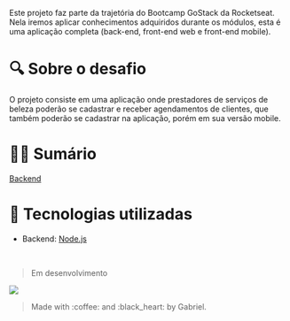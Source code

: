 Este projeto faz parte da trajetória do Bootcamp GoStack da Rocketseat. Nela iremos aplicar conhecimentos adquiridos durante os módulos, esta é uma aplicação completa (back-end, front-end web e front-end mobile).

# :mag: Sobre o desafio

O projeto consiste em uma aplicação onde prestadores de serviços de beleza poderão se cadastrar e receber agendamentos de clientes, que também poderão se cadastrar na aplicação, porém em sua versão mobile.

# :man_mechanic: Sumário

<a href="./gobarber-api">Backend</a>

# :satellite: Tecnologias utilizadas

* Backend: <a href="https://nodejs.org/en/docs/">Node.js</a>

<br/>
<blockquote>Em desenvolvimento</blockquote>

<img src="https://user-images.githubusercontent.com/53301430/73715027-6e4faf00-46f1-11ea-96e3-a59bafa94283.gif" />

<br>
<blockquote>Made with :coffee: and :black_heart: by Gabriel.</blockquote>
